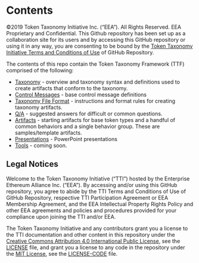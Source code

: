 # Contents

©2019 Token Taxonomy Initiative Inc. (“EEA”).  All Rights Reserved. EEA Proprietary and Confidential. This Github repository has been set up as a collaboration site for its users and by accessing this GitHub repository or using it in any way, you are consenting to be bound by the [Token Taxonomy Initiative Terms and Conditions of Use](TERMS-OF-USE) of GitHub Repository.

The contents of this repo contain the Token Taxonomy Framework (TTF) comprised of the following:

- [Taxonomy](token-taxonomy.md) - overview and taxonomy syntax and definitions used to create artifacts that conform to the taxonomy.
- [Control Messages](token-control-messages.md) - base control message definitions
- [Taxonomy File Format](taxonomy-file-format.md) - instructions and format rules for creating taxonomy artifacts.
- [Q/A](rude-qa.md) - suggested answers for difficult or common questions.
- [Artifacts](artifacts) - starting artifacts for base token types and a handful of common behaviors and a single behavior group.  These are samples/template artifacts.
- [Presentations](presentations) - PowerPoint presentations
- [Tools](...) - coming soon.

## Legal Notices

Welcome to the Token Taxonomy Initiative (“TTI”) hosted by the Enterprise Ethereum Alliance Inc. (“EEA”).
By accessing and/or using this GitHub repository, you agree to abide by the TTI Terms and Conditions of Use of GitHub Repository, respective TTI Participation Agreement or EEA Membership Agreement, and the EEA Intellectual Property Rights Policy and other EEA agreements and policies and procedures provided for your compliance upon joining the TTI and/or EEA.

The Token Taxonomy Initiative and any contributors grant you a license to the TTI documentation and other content
in this repository under the [Creative Commons Attribution 4.0 International Public License](https://creativecommons.org/licenses/by/4.0/legalcode),
see the [LICENSE](LICENSE) file, and grant you a license to any code in the repository under the [MIT License](https://opensource.org/licenses/MIT), see the
[LICENSE-CODE](LICENSE-CODE) file.